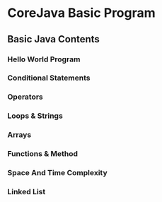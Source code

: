 # CoreJava Basic Program
## Basic Java Contents
### Hello World Program
### Conditional Statements
### Operators
### Loops & Strings
### Arrays
### Functions & Method 
### Space And Time Complexity
### Linked List
